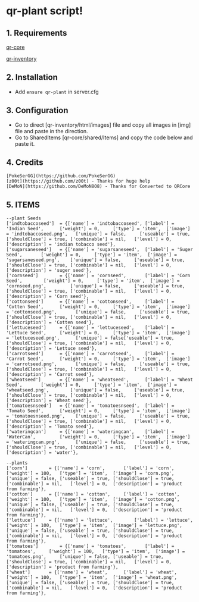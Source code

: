 # qr-plant script!

## 1. Requirements

[qr-core](https://github.com/QRCore-RedM-Re/qr-core)

[qr-inventory](https://github.com/QRCore-RedM-Re/qr-inventory)

## 2. Installation
- Add ```ensure qr-plant``` in server.cfg

## 3. Configuration
- Go to direct [qr-inventory/html/images] file and copy all images in [img] file and paste in the direction.
- Go to SharedItems [qr-core/shared/Items] and copy the code below and paste it.


## 4. Credits 
    [PokeSerGG](https://github.com/PokeSerGG)
    [z00t](https://github.com/z00t) - Thanks for huge help
    [DeMoN](https://github.com/DeMoN8O8) - Thanks for Converted to QRCore


## 5. ITEMS
    --plant Seeds
	['indtobaccoseed']	= {['name'] = 'indtobaccoseed',	['label'] = 'Indian Seed',		['weight'] = 0,		['type'] = 'item',	['image'] = 'indtobaccoseed.png',	['unique'] = false,		['useable'] = true,		['shouldClose'] = true,	['combinable'] = nil,	['level'] = 0,	['description'] = 'indian tobacco seed'},
	['sugarsaneseed']	= {['name'] = 'sugarsaneseed',	['label'] = 'Suger Seed',		['weight'] = 0,		['type'] = 'item',	['image'] = 'sugarsaneseed.png',	['unique'] = false,		['useable'] = true,		['shouldClose'] = true,	['combinable'] = nil,	['level'] = 0,	['description'] = 'suger seed'},
	['cornseed']		= {['name'] = 'cornseed',		['label'] = 'Corn Seed',		['weight'] = 0,		['type'] = 'item',	['image'] = 'cornseed.png',			['unique'] = false,		['useable'] = true,		['shouldClose'] = true,	['combinable'] = nil,	['level'] = 0,	['description'] = 'Corn seed'},
	['cottonseed']		= {['name'] = 'cottonseed',		['label'] = 'Cotten Seed',		['weight'] = 0,		['type'] = 'item',	['image'] = 'cottonseed.png',		['unique'] = false,		['useable'] = true,		['shouldClose'] = true,	['combinable'] = nil,	['level'] = 0,	['description'] = 'Cotten seed'},
	['lettuceseed']		= {['name'] = 'lettuceseed',	['label'] = 'Lettuce Seed',		['weight'] = 0,		['type'] = 'item',	['image'] = 'lettuceseed.png',		['unique'] = false['useable'] = true,		['shouldClose'] = true,	['combinable'] = nil,	['level'] = 0,	['description'] = 'Lettuce seed'},
	['carrotseed']		= {['name'] = 'carrotseed',		['label'] = 'Carrot Seed',		['weight'] = 0,		['type'] = 'item',	['image'] = 'carrotseed.png',		['unique'] = false,		['useable'] = true,		['shouldClose'] = true,	['combinable'] = nil,	['level'] = 0,	['description'] = 'Carrot seed'},
	['wheatseed']		= {['name'] = 'wheatseed',		['label'] = 'Wheat Seed',		['weight'] = 0,		['type'] = 'item',	['image'] = 'wheatseed.png',		['unique'] = false,		['useable'] = true,		['shouldClose'] = true,	['combinable'] = nil,	['level'] = 0,	['description'] = 'Wheat seed'},
	['tomatoesnseed']	= {['name'] = 'tomatoesnseed',	['label'] = 'Tomato Seed',		['weight'] = 0,		['type'] = 'item',	['image'] = 'tomatoesnseed.png',	['unique'] = false,		['useable'] = true,		['shouldClose'] = true,	['combinable'] = nil,	['level'] = 0,	['description'] = 'Tomato seed'},
	['wateringcan']		= {['name'] = 'wateringcan',	['label'] = 'WaterCan',			['weight'] = 0,		['type'] = 'item',	['image'] = 'wateringcan.png',		['unique'] = false,		['useable'] = true,			['shouldClose'] = true,	['combinable'] = nil,	['level'] = 0,	['description'] = 'water'},

	--plants
	['corn']		= {['name'] = 'corn',		['label'] = 'corn',		['weight'] = 100,	['type'] = 'item',	['image'] = 'corn.png',		['unique'] = false,	['useable'] = true,	['shouldClose'] = true,	['combinable'] = nil,	['level'] = 0,	['description'] = 'product from farming'},
	['cotton']		= {['name'] = 'cotton',		['label'] = 'cotton',		['weight'] = 100,	['type'] = 'item',	['image'] = 'cotton.png',		['unique'] = false,	['useable'] = true,	['shouldClose'] = true,	['combinable'] = nil,	['level'] = 0,	['description'] = 'product from farming'},
	['lettuce']		= {['name'] = 'lettuce',		['label'] = 'lettuce',		['weight'] = 100,	['type'] = 'item',	['image'] = 'lettuce.png',		['unique'] = false,	['useable'] = true,	['shouldClose'] = true,	['combinable'] = nil,	['level'] = 0,	['description'] = 'product from farming'},
	['tomatoes']		= {['name'] = 'tomatoes',		['label'] = 'tomatoes',		['weight'] = 100,	['type'] = 'item',	['image'] = 'tomatoes.png',		['unique'] = false,	['useable'] = true,	['shouldClose'] = true,	['combinable'] = nil,	['level'] = 0,	['description'] = 'product from farming'},
	['wheat']		= {['name'] = 'wheat',		['label'] = 'wheat',		['weight'] = 100,	['type'] = 'item',	['image'] = 'wheat.png',		['unique'] = false,	['useable'] = true,	['shouldClose'] = true,	['combinable'] = nil,	['level'] = 0,	['description'] = 'product from farming'},

